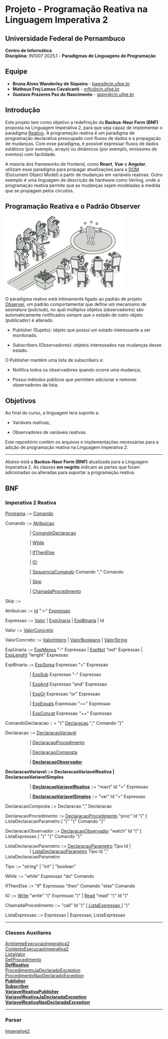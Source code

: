 # Projeto - Programação Reativa na Linguagem Imperativa 2

## Universidade Federal de Pernambuco  
**Centro de Informática**  
**Disciplina:** IN1007 2025.1 - **Paradigmas de Linguagens de Programação**  

## Equipe
- **Bruna Alves Wanderley de Siqueira** - [baws@cin.ufpe.br](mailto:baws@cin.ufpe.br)  
- **Matheus Frej Lemos Cavalcanti** - [mflc@cin.ufpe.br](mailto:mflc@cin.ufpe.br)  
- **Gustavo Prazeres Paz do Nascimento** - [gppn@cin.ufpe.br](mailto:gppn@cin.ufpe.br)  

## Introdução
Este projeto tem como objetivo a redefinição da **Backus-Naur Form (BNF)** proposta na Linguagem Imperativa 2, para que seja capaz de implementar o paradigma [Reativo](https://en.wikipedia.org/wiki/Reactive_programming). A programação reativa é um paradigma de programação declarativa preocupado com fluxos de dados e a propagação de mudanças. Com esse paradigma, é possível expressar fluxos de dados estáticos (por exemplo, arrays) ou dinâmicos (por exemplo, emissores de eventos) com facilidade.

A maioria dos frameworks de frontend, como **React**, **Vue** e **Angular**, utilizam esse paradigma para propagar atualizações para a [DOM](https://developer.mozilla.org/pt-BR/docs/Web/API/Document_Object_Model/Introduction) (Document Object Model) a partir de mudanças em variáveis reativas. Outro exemplo é uma linguagem de descrição de hardware como Verilog, onde a programação reativa permite que as mudanças sejam modeladas à medida que se propagam pelos circuitos.

## Programação Reativa e o Padrão Observer
![Observer](PLP/observer.jpg)

O paradigma reativo está intimamente ligado ao padrão de projeto [Observer](https://refactoring.guru/design-patterns/observer), um padrão comportamental que define um mecanismo de assinatura (pub/sub), no qual múltiplos objetos (observadores) são automaticamente notificados sempre que o estado de outro objeto (publicador) é alterado.

- Publisher (Sujeito): objeto que possui um estado interessante a ser monitorado.

- Subscribers (Observadores): objetos interessados nas mudanças desse estado.

O Publisher mantém uma lista de subscribers e:

- Notifica todos os observadores quando ocorre uma mudança;

- Possui métodos públicos que permitem adicionar e remover observadores da lista.

## Objetivos
Ao final do curso, a linguagem terá suporte a:

- Variáveis reativas;

- Observadores de variáveis reativas.

Este repositório contém os arquivos e implementações necessárias para a adição de programação reativa na Linguagem Imperativa 2.

---
Abaixo está a **Backus-Naur Form (BNF)** atualizada para a Linguagem Imperativa 2. As classes **em negrito** indicam as partes que foram adicionadas ou alteradas para suportar a programação reativa.


## BNF
<h3> Imperativa 2 Reativa</h3>

[Programa](PLP/Imperativa2/src/li2/plp/imperative2/Programa.java) ::= [Comando](PLP/Imperativa2/src/li2/plp/imperative1/command/Comando.java )

Comando ::= [Atribuicao](PLP/Imperativa2/src/li2/plp/imperative1/command/Atribuicao.java)

&emsp; &emsp; &emsp; &emsp;  &ensp;| [ComandoDeclaracao](PLP/Imperativa2/src/li2/plp/imperative1/command/ComandoDeclaracao.java)

&emsp; &emsp; &emsp; &emsp;  &ensp;| [While](PLP/Imperativa2/src/li2/plp/imperative1/command/While.java)

&emsp; &emsp; &emsp; &emsp;  &ensp;| [IfThenElse](PLP/Imperativa2/src/li2/plp/imperative1/command/IfThenElse.java)

&emsp; &emsp; &emsp; &emsp;  &ensp;| [IO](PLP/Imperativa2/src/li2/plp/imperative1/command/IO.java)

&emsp; &emsp; &emsp; &emsp;  &ensp;| [SequenciaComando](PLP/Imperativa2/src/li2/plp/imperative1/command/SequenciaComando.java) Comando ";" Comando

&emsp; &emsp; &emsp; &emsp;  &ensp;| [Skip](PLP/Imperativa2/src/li2/plp/imperative1/command/Skip.java)

&emsp; &emsp; &emsp; &emsp;  &ensp;| [ChamadaProcedimento](PLP/Imperativa2/src/li2/plp/imperative2/command/ChamadaProcedimento.java)

Skip ::= 

Atribuicao ::= [Id](PLP/Imperativa2/src/li2/plp/expressions2/expression/Id.java) ":=" [Expressao](PLP/Imperativa2/src/li2/plp/expressions2/expression/Expressao.java)

Expressao ::= [Valor](PLP/Imperativa2/src/li2/plp/expressions2/expression/Valor.java) | [ExpUnaria](PLP/Imperativa2/src/li2/plp/expressions2/expression/ExpUnaria.java) | [ExpBinaria](PLP/Imperativa2/src/li2/plp/expressions2/expression/ExpBinaria.java ) | Id

Valor ::= [ValorConcreto](PLP/Imperativa2/src/li2/plp/expressions2/expression/ValorConcreto.java)

ValorConcreto ::= [ValorInteiro](PLP/Imperativa2/src/li2/plp/expressions2/expression/ValorInteiro.java ) 
| [ValorBooleano](PLP/Imperativa2/src/li2/plp/expressions2/expression/ValorBooleano.java) 
| [ValorString](PLP/Imperativa2/src/li2/plp/expressions2/expression/ValorString.java)

ExpUnaria ::= [ExpMenos](PLP/Imperativa2/src/li2/plp/expressions2/expression/ExpMenos.java ) "-" Expressao | [ExpNot](PLP/Imperativa2/src/li2/plp/expressions2/expression/ExpNot.java ) "not" Expressao | [ExpLenght](PLP/Imperativa2/src/li2/plp/expressions2/expression/ExpLength.java) "lenght" Expressao

ExpBinaria ::=  [ExpSoma](PLP/Imperativa2/src/li2/plp/expressions2/expression/ExpSoma.java) Expressao "+" Expressao

&emsp; &emsp; &emsp; &emsp;  &ensp;| [ExpSub](PLP/Imperativa2/src/li2/plp/expressions2/expression/ExpSub.java) Expressao "-" Expressao

&emsp; &emsp; &emsp; &emsp;  &ensp;| [ExpAnd](PLP/Imperativa2/src/li2/plp/expressions2/expression/ExpAnd.java) Expressao "and" Expressao

&emsp; &emsp; &emsp; &emsp;  &ensp;| [ExpOr](PLP/Imperativa2/src/li2/plp/expressions2/expression/ExpOr.java) Expressao "or" Expressao

&emsp; &emsp; &emsp; &emsp;  &ensp;| [ExpEquals](PLP/Imperativa2/src/li2/plp/expressions2/expression/ExpEquals.java) Expressao "==" Expressao

&emsp; &emsp; &emsp; &emsp;  &ensp;| [ExpConcat](PLP/Imperativa2/src/li2/plp/expressions2/expression/ExpConcat.java) Expressao "++" Expressao

ComandoDeclaracao :: = "{" [Declaracao](PLP/Imperativa2/src/li2/plp/imperative1/declaration/Declaracao.java) ";" Comando "}"

Declaracao ::= [DeclaracaoVariavel](PLP/Imperativa2/src/li2/plp/imperative1/declaration/DeclaracaoVariavel.java)

&emsp; &emsp; &emsp; &emsp;  &ensp;| [DeclaracaoProcedimento](PLP/Imperativa2/src/li2/plp/imperative2/declaration/DeclaracaoProcedimento.java)

&emsp; &emsp; &emsp; &emsp;  &ensp;| [DeclaracaoComposta](PLP/Imperativa2/src/li2/plp/imperative1/declaration/DeclaracaoComposta.java)

&emsp; &emsp; &emsp; &emsp;  &ensp;| [**DeclaracaoObservador**](PLP/Imperativa2/src/li2/plp/imperative2/declaration/DeclaracaoObservador.java)

**DeclaracaoVariavel ::= DeclaracaoVariavelReativa | DeclaracaoVariavelSimples**

&emsp; &emsp; &emsp; &emsp;  &ensp;| [**DeclaracaoVariavelReativa**](PLP/Imperativa2/src/li2/plp/imperative2/declaration/DeclaracaoVariavelReativa.java) ::= "react" Id "=" Expressao

&emsp; &emsp; &emsp; &emsp;  &ensp;| [**DeclaracaoVariavelSimples**](PLP/Imperativa2/src/li2/plp/imperative2/declaration/DeclaracaoVariavelSimples.java) ::= "var" Id "=" Expressao 


DeclaracaoComposta ::= Declaracao "," Declaracao

DeclaracaoProcedimento ::= [DeclaracaoProcedimento](PLP/Imperativa2/src/li2/plp/imperative2/declaration/DeclaracaoProcedimento.java) "proc" Id "(" [ ListaDeclaracaoParametro ] ")" "{" Comando "}"

DeclaracaoObservador ::= [DeclaracaoObservador](PLP/Imperativa2/src/li2/plp/imperative2/declaration/DeclaracaoObservador.java) "watch" Id "(" [ ListaExpressao ] ")" "{" Comando "}"

ListaDeclaracaoParametro ::= [DeclaracaoParametro](PLP/Imperativa2/src/li2/plp/imperative2/declaration/DeclaracaoParametro.java) Tipo Id |\
 &emsp; &emsp; &emsp; &emsp;  &ensp;| [ListaDeclaracaoParametro](PLP/Imperativa2/src/li2/plp/imperative2/declaration/ListaDeclaracaoParametro.java) Tipo Id "," ListaDeclaracaoParametro

Tipo ::= "string" | "int" | "boolean"

While ::= "while" Expressao "do" Comando

IfThenElse ::= "if" Expressao "then" Comando "else" Comando

IO ::= [Write](PLP/Imperativa2/src/li2/plp/imperative1/command/Write.java) "write" "(" Expressao ")" | [Read](PLP/Imperativa2/src/li2/plp/imperative1/command/Read.java) "read" "(" Id ")"

ChamadaProcedimento ::= "call" Id "(" [[ ListaExpressao ]](PLP/Imperativa2/src/li2/plp/imperative2/command/ListaExpressao.java) ")" 

ListaExpressao ::= Expressao | Expressao, ListaExpressao

---
### Classes Auxiliares
[AmbienteExecucaoImperativa2](PLP/Imperativa2/src/li2/plp/imperative2/memory/AmbienteExecucaoImperativa2.java)  
[ContextoExecucaoImperativa2](PLP/Imperativa2/src/li2/plp/imperative2/memory/ContextoExecucaoImperativa2.java)  
[ListaValor](PLP/Imperativa2/src/li2/plp/imperative1/memory/ListaValor.java)  
[DefProcedimento](PLP/Imperativa2/src/li2/plp/imperative2/declaration/DefProcedimento.java)  
[**DefReativo**](PLP/Imperativa2/src/li2/plp/imperative2/declaration/DefReativo.java)  
[ProcedimentoJaDeclaradoException](PLP/Imperativa2/src/li2/plp/imperative2/memory/ProcedimentoJaDeclaradoException.java)  
[ProcedimentoNaoDeclaradoException](PLP/Imperativa2/src/li2/plp/imperative2/memory/ProcedimentoNaoDeclaradoException.java)  
[**Publisher**](PLP/Imperativa2/src/li2/plp/imperative2/observer/Publisher.java)  
[**Subscriber**](PLP/Imperativa2/src/li2/plp/imperative2/observer/Subscriber.java)  
[**VariavelReativaPublisher**](PLP/Imperativa2/src/li2/plp/imperative2/observer/VariavelReativaPublisher.java)  
[**VariavelReativaJaDeclaradaException**](PLP/Imperativa2/src/li2/plp/imperative2/memory/VariavelReativaJaDeclaradaException.java)  
[**VariavelReativaNaoDeclaradaException**](PLP/Imperativa2/src/li2/plp/imperative2/memory/VariavelReativaNaoDeclaradaException.java)  



---
### Parser
[Imperative2](PLP/Imperativa2/src/li2/plp/imperative2/parser/Imperative2.jj)
